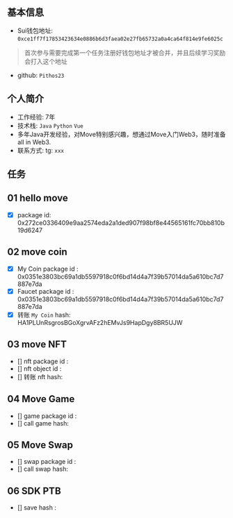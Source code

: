 ## 基本信息
- Sui钱包地址: `0xce1ff7f17853423634e0886b6d3faea02e27fb65732a0a4ca64f814e9fe6025c`
> 首次参与需要完成第一个任务注册好钱包地址才被合并，并且后续学习奖励会打入这个地址
- github: `Pithos23`

## 个人简介
- 工作经验: 7年
- 技术栈: `Java` `Python` `Vue`
- 多年Java开发经验，对Move特别感兴趣，想通过Move入门Web3，随时准备all in Web3.
- 联系方式: tg: `xxx` 

## 任务

##   01 hello move  
- [x] package id: 0x272ce0336409e9aa2574eda2a1ded907f98bf8e44565161fc70bb810b19d6247

##   02 move coin
- [x] My Coin package id : 0x0351e3803bc69a1db5597918c0f6bd14d4a7f39b57014da5a610bc7d7887e7da
- [x] Faucet package id : 0x0351e3803bc69a1db5597918c0f6bd14d4a7f39b57014da5a610bc7d7887e7da
- [x] 转账 `My Coin` hash: HA1PLUnRsgrosBGoXgrvAFz2hEMvJs9HapDgy8BR5UJW

##   03 move NFT
- [] nft package id :
- [] nft object id : 
- [] 转账 nft  hash:

##   04 Move Game
- [] game package id :
- [] call game hash:

##   05 Move Swap
- [] swap package id :
- [] call swap hash:

##   06 SDK PTB
- [] save hash :
